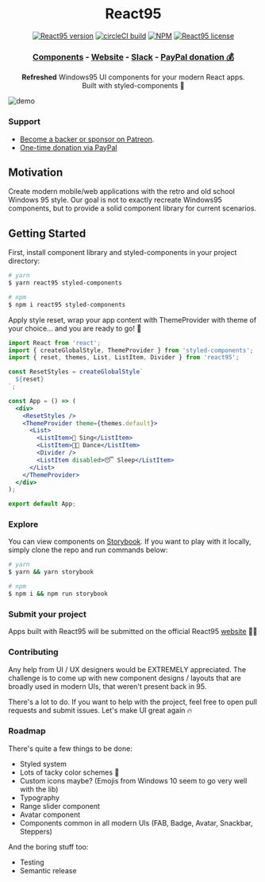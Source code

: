 <h1 align="center">React95</h1>

<p align="center">
  <a href="https://www.npmjs.com/package/react95"><img src="https://flat.badgen.net/npm/v/react95" alt="React95 version"></a>
  <a href="https://circleci.com/gh/arturbien/React95"><img src="https://flat.badgen.net/circleci/github/arturbien/React95/master" alt="circleCI build"></a>
  <a href="https://www.npmjs.com/package/react95"><img src="https://flat.badgen.net/npm/dt/react95" alt="NPM"></a>
  <a href="https://www.npmjs.com/package/react95"><img src="https://flat.badgen.net/npm/license/react95" alt="React95 license"></a>
</p>
<h3 align="center">
  <a href="https://arturbien.github.io/React95/?path=/story/select--fixed-width">Components</a> -
  <a href="https://react95.io/">Website</a> -
  <a href="https://join.slack.com/t/react95/shared_invite/enQtODExMzQ1Nzc2MjQ1LTMyNWVlYjllMzJhNTU3N2E2MDY1ZmM2ZTk3NzZkMjQ3YWIwMTlmNTZmMzc4OWU2MGVmYzZjMzNiNDI5NjgyMzA">Slack</a> -
  <a href="https://www.paypal.me/react95">PayPal donation 💰</a>
</h3>
<p align="center">
  <b>Refreshed</b> Windows95 UI components for your modern React apps. <br> Built with styled-components 💅</p>

![demo](https://user-images.githubusercontent.com/28541613/56099388-7513f800-5f0c-11e9-893b-532eded39f92.png)

### Support

- [Become a backer or sponsor on Patreon](https://www.patreon.com/arturbien).
- [One-time donation via PayPal](https://www.paypal.me/react95)

## Motivation

Create modern mobile/web applications with the retro and old school Windows 95 style. Our goal is not to exactly recreate Windows95 components, but to provide a solid component library for current scenarios.

## Getting Started

First, install component library and styled-components in your project directory:

```sh
# yarn
$ yarn react95 styled-components

# npm
$ npm i react95 styled-components
```

Apply style reset, wrap your app content with ThemeProvider with theme of your choice... and you are ready to go! 🚀

```jsx
import React from 'react';
import { createGlobalStyle, ThemeProvider } from 'styled-components';
import { reset, themes, List, ListItem, Divider } from 'react95';

const ResetStyles = createGlobalStyle`
  ${reset}
`;

const App = () => (
  <div>
    <ResetStyles />
    <ThemeProvider theme={themes.default}>
      <List>
        <ListItem>🎤 Sing</ListItem>
        <ListItem>💃🏻 Dance</ListItem>
        <Divider />
        <ListItem disabled>😴 Sleep</ListItem>
      </List>
    </ThemeProvider>
  </div>
);

export default App;
```

### Explore

You can view components on [Storybook](https://arturbien.github.io/React95/). If you want to play with it locally, simply clone the repo and run commands below:

```sh
# yarn
$ yarn && yarn storybook

# npm
$ npm i && npm run storybook
```

### Submit your project

Apps built with React95 will be submitted on the official React95 [website](https://react95.io) 🤟🏻

### Contributing

Any help from UI / UX designers would be EXTREMELY appreciated. The challenge is to come up with new component designs / layouts that are broadly used in modern UIs, that weren't present back in 95.

There's a lot to do. If you want to help with the project, feel free to open pull requests and submit issues. Let's make UI great again 🔥

### Roadmap

There's quite a few things to be done:

- Styled system
- Lots of tacky color schemes 🌈
- Custom icons maybe? (Emojis from Windows 10 seem to go very well with the lib)
- Typography
- Range slider component
- Avatar component
- Components common in all modern UIs (FAB, Badge, Avatar, Snackbar, Steppers)

And the boring stuff too:

- Testing
- Semantic release
